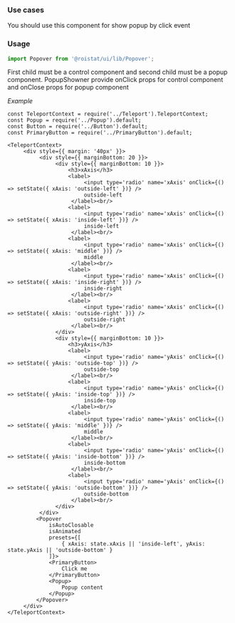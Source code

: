 ### Use cases

You should use this component for show popup by click event

### Usage

```js
import Popover from '@roistat/ui/lib/Popover';
```

First child must be a control component and second child must be a popup component.
PopupShowner provide onClick props for control component and onClose props for popup component

*Example*

    const TeleportContext = require('../Teleport').TeleportContext;
    const Popup = require('../Popup').default;
    const Button = require('../Button').default;
    const PrimaryButton = require('../PrimaryButton').default;
    
    <TeleportContext>
         <div style={{ margin: '40px' }}>
              <div style={{ marginBottom: 20 }}>
                   <div style={{ marginBottom: 10 }}>
                       <h3>xAxis</h3>
                       <label>
                            <input type='radio' name='xAxis' onClick={() => setState({ xAxis: 'outside-left' })} />
                            outside-left
                        </label><br/>
                       <label>
                            <input type='radio' name='xAxis' onClick={() => setState({ xAxis: 'inside-left' })} />
                            inside-left
                        </label><br/>
                       <label>
                            <input type='radio' name='xAxis' onClick={() => setState({ xAxis: 'middle' })} />
                            middle
                        </label><br/>
                       <label>
                            <input type='radio' name='xAxis' onClick={() => setState({ xAxis: 'inside-right' })} />
                            inside-right
                        </label><br/>
                       <label>
                            <input type='radio' name='xAxis' onClick={() => setState({ xAxis: 'outside-right' })} />
                            outside-right
                        </label><br/>
                   </div>
                   <div style={{ marginBottom: 10 }}>
                       <h3>yAxis</h3>
                       <label>
                            <input type='radio' name='yAxis' onClick={() => setState({ yAxis: 'outside-top' })} />
                            outside-top
                        </label><br/>
                       <label>
                            <input type='radio' name='yAxis' onClick={() => setState({ yAxis: 'inside-top' })} />
                            inside-top
                        </label><br/>
                       <label>
                            <input type='radio' name='yAxis' onClick={() => setState({ yAxis: 'middle' })} />
                            middle
                        </label><br/>
                       <label>
                            <input type='radio' name='yAxis' onClick={() => setState({ yAxis: 'inside-bottom' })} />
                            inside-bottom
                        </label><br/>
                       <label>
                            <input type='radio' name='yAxis' onClick={() => setState({ yAxis: 'outside-bottom' })} />
                            outside-bottom
                        </label><br/>
                   </div>
              </div>
             <Popover
                 isAutoClosable
                 isAnimated
                 presets={[
                     { xAxis: state.xAxis || 'inside-left', yAxis: state.yAxis || 'outside-bottom' }
                 ]}>
                 <PrimaryButton>
                     Click me
                 </PrimaryButton>
                 <Popup>
                     Popup content
                 </Popup>
             </Popover>
         </div>
    </TeleportContext>